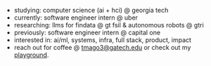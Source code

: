 - studying: computer science (ai + hci) @ georgia tech
- currently: software engineer intern @ uber
- researching: llms for findata @ gt fsil & autonomous robots @ gtri
- previously: software engineer intern @ capital one
- interested in: ai/ml, systems, infra, full stack, product, impact
- reach out for coffee @ [tmago3@gatech.edu](mailto:tmago3@gatech.edu) or check out my [playground](https://www.linkedin.com/in/teghpreet-singh-mago/).
